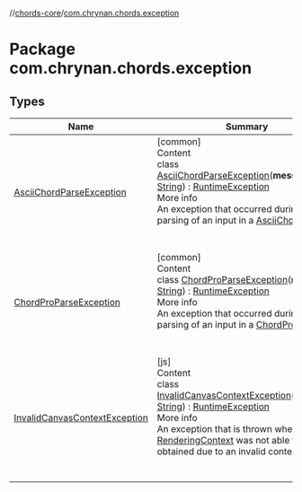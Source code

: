 //[chords-core](../../index.md)/[com.chrynan.chords.exception](index.md)



# Package com.chrynan.chords.exception  


## Types  
  
|  Name |  Summary | 
|---|---|
| <a name="com.chrynan.chords.exception/AsciiChordParseException///PointingToDeclaration/"></a>[AsciiChordParseException](-ascii-chord-parse-exception/index.md)| <a name="com.chrynan.chords.exception/AsciiChordParseException///PointingToDeclaration/"></a>[common]  <br>Content  <br>class [AsciiChordParseException](-ascii-chord-parse-exception/index.md)(**message**: [String](https://kotlinlang.org/api/latest/jvm/stdlib/kotlin/-string/index.html)) : [RuntimeException](https://kotlinlang.org/api/latest/jvm/stdlib/kotlin/-runtime-exception/index.html)  <br>More info  <br>An exception that occurred during the parsing of an input in a [AsciiChordParser](../com.chrynan.chords.parser/-ascii-chord-parser/index.md).  <br><br><br>|
| <a name="com.chrynan.chords.exception/ChordProParseException///PointingToDeclaration/"></a>[ChordProParseException](-chord-pro-parse-exception/index.md)| <a name="com.chrynan.chords.exception/ChordProParseException///PointingToDeclaration/"></a>[common]  <br>Content  <br>class [ChordProParseException](-chord-pro-parse-exception/index.md)(**message**: [String](https://kotlinlang.org/api/latest/jvm/stdlib/kotlin/-string/index.html)) : [RuntimeException](https://kotlinlang.org/api/latest/jvm/stdlib/kotlin/-runtime-exception/index.html)  <br>More info  <br>An exception that occurred during the parsing of an input in a [ChordProParser](../com.chrynan.chords.parser/-chord-pro-parser/index.md).  <br><br><br>|
| <a name="com.chrynan.chords.exception/InvalidCanvasContextException///PointingToDeclaration/"></a>[InvalidCanvasContextException](-invalid-canvas-context-exception/index.md)| <a name="com.chrynan.chords.exception/InvalidCanvasContextException///PointingToDeclaration/"></a>[js]  <br>Content  <br>class [InvalidCanvasContextException](-invalid-canvas-context-exception/index.md)(**message**: [String](https://kotlinlang.org/api/latest/jvm/stdlib/kotlin/-string/index.html)) : [RuntimeException](https://kotlinlang.org/api/latest/jvm/stdlib/kotlin/-runtime-exception/index.html)  <br>More info  <br>An exception that is thrown when a [RenderingContext](https://kotlinlang.org/api/latest/jvm/stdlib/org.w3c.dom/-rendering-context/index.html) was not able to be obtained due to an invalid context name.  <br><br><br>|

